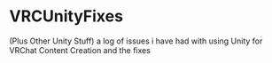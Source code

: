 # VRCUnityFixes
(Plus Other Unity Stuff)
a log of issues i have had with using Unity for VRChat Content Creation and the fixes
